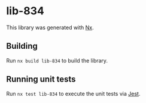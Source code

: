 # lib-834

This library was generated with [Nx](https://nx.dev).

## Building

Run `nx build lib-834` to build the library.

## Running unit tests

Run `nx test lib-834` to execute the unit tests via [Jest](https://jestjs.io).
